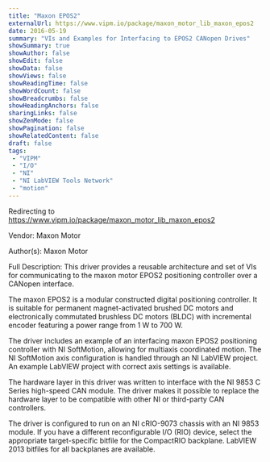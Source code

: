 ```yaml
---
title: "Maxon EPOS2"
externalUrl: https://www.vipm.io/package/maxon_motor_lib_maxon_epos2
date: 2016-05-19
summary: "VIs and Examples for Interfacing to EPOS2 CANopen Drives"
showSummary: true
showAuthor: false
showEdit: false
showData: false
showViews: false
showReadingTime: false
showWordCount: false
showBreadcrumbs: false
showHeadingAnchors: false
sharingLinks: false
showZenMode: false
showPagination: false
showRelatedContent: false
draft: false
tags:
 - "VIPM"
 - "I/O"
 - "NI"
 - "NI LabVIEW Tools Network"
 - "motion"
---
```


Redirecting to https://www.vipm.io/package/maxon_motor_lib_maxon_epos2

Vendor: Maxon Motor

Author(s): Maxon Motor
 
Full Description:
This driver provides a reusable architecture and set of VIs for communicating to the maxon motor EPOS2 positioning controller over a CANopen interface. 

The maxon EPOS2 is a modular constructed digital positioning controller. It is suitable for permanent magnet-activated brushed DC motors and electronically commutated brushless DC motors (BLDC) with incremental encoder featuring a power range from 1 W to 700 W. 

The driver includes an example of an interfacing maxon EPOS2 positioning controller with NI SoftMotion, allowing for multiaxis coordinated motion. The NI SoftMotion axis configuration is handled through an NI LabVIEW project. An example LabVIEW project with correct axis settings is available. 

The hardware layer in this driver was written to interface with the NI 9853 C Series high-speed CAN module. The driver makes it possible to replace the hardware layer to be compatible with other NI or third-party CAN controllers. 

The driver is configured to run on an NI cRIO-9073 chassis with an NI 9853 module. If you have a different reconfigurable I/O (RIO) device, select the appropriate target-specific bitfile for the CompactRIO backplane. LabVIEW 2013 bitfiles for all backplanes are available.